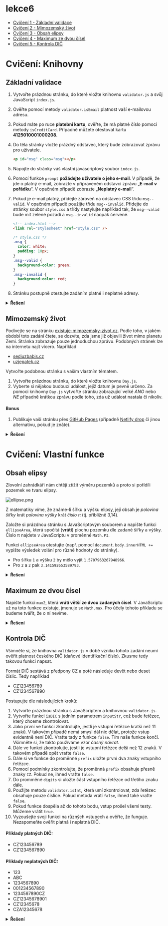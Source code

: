 # lekce6
- [Cvičení 1 - Základní validace](https://barborakrejcova.github.io/lekce6/cviceni1/)
- [Cvičení 2 - Mimozemský život](https://barborakrejcova.github.io/lekce6/cviceni2/)
- [Cvičení 3 - Obsah elipsy](https://barborakrejcova.github.io/lekce6/cviceni3/)
- [Cvičení 4 - Maximum ze dvou čísel](https://barborakrejcova.github.io/lekce6/cviceni4/)
- [Cvičení 5 - Kontrola DIČ](https://barborakrejcova.github.io/lekce6/cviceni5/)


# Cvičení: Knihovny
## Základní validace

1. Vytvořte prázdnou stránku, do které vložte knihovnu `validator.js` a svůj JavaScript `index.js`.
1. Ověřte pomocí metody `validator.isEmail` platnost vaší e-mailovou adresu.
1. Pokud máte po ruce **platební kartu**, ověřte, že má platné číslo pomocí metody `isCreditCard`. Případně můžete otestovat kartu **4125010001000208**.
1. Do těla stránky vložte prázdný odstavec, který bude zobrazovat zprávu pro uživatele.
   ```html
   <p id="msg" class="msg"></p>
   ```
1. Napojte do stránky váš vlastní javascriptový soubor `index.js`.
1. Pomocí funkce `prompt` **požádejte uživatele o jeho e-mail**. V případě, že jde o platný e-mail, zobrazte v připraveném odstavci zprávu „**E-mail v pořádku**“. V opačném případě zobrazte „**Neplatný e-mail**“.
1. Pokud je e-mail platný, přidejte zároveň na odstavec CSS třídu `msg--valid`. V opačném případě použijte třídu `msg--invalid`. Přidejte do stránky soubor `style.css` a třídy nastylujte například tak, že `msg--valid` bude mít zelené pozadí a `msg--invalid` naopak červené.

   ```html
   <!-- index.html -->
   <link rel="stylesheet" href="style.css" />
   ```

   ```css
   /* style.css */
   .msg {
     color: white;
     padding: 10px;
   }
   .msg--valid {
     background-color: green;
   }
   .msg--invalid {
     background-color: red;
   }
   ```

1. Stránku postupně otestujte zadáním platné i neplatné adresy.

<details>
<summary><b>Řešení</b></summary>



```js
const email = prompt('Zadejte váš e-mail');

const isEmail = validator.isEmail(email);
const messageElement = document.querySelector('#message');

if (isEmail) {
  messageElement.textContent = 'E-mail v pořádku';
  messageElement.classList.add('msg--valid');
} else {
  messageElement.textContent = 'Neplatný e-mail';
  messageElement.classList.add('msg--invalid');
}
```

</details>

## Mimozemský život

Podívejte se na stránku [existuje-mimozemsky-zivot.cz](https://existuje-mimozemsky-zivot.cz/). Podle toho, v jakém období toto zadání čtete, se dozvíte, zda jsme již objevili život mimo planetu Zemi. Stránka zobrazuje pouze jednoduchou zprávu. Podobných stránek lze na internetu najít vícero. Například

- [sediuzbabis.cz](https://sediuzbabis.cz)
- [uzjepatek.cz](https://uzjepatek.cz)

Vytvořte podobnou stránku s vaším vlastním tématem.

1. Vytvořte prázdnou stránku, do které vložte knihovnu `Day.js`.
1. Vyberte si nějakou budoucí událost, jejíž datum je pevně určeno. Za pomoci knihovny `Day.js` vytvořte stránku zobrazující velké _ANO_ nebo _NE_ případně krátkou zprávu podle toho, zda už událost nastala či nikoliv.

#### Bonus

1. Publikuje vaši stránku přes [GitHub Pages](https://pages.github.com/) (případně [Netlify drop](https://app.netlify.com/drop) či jinou alternativu, pokud je znáte).

<details>
<summary><b>Řešení</b></summary>




```js
const today = dayjs();
const aliensFoundDate = dayjs('2042-11-06');
const pageTitleEl = document.querySelector('h1');

if (today.isAfter(aliensFoundDate)) {
  pageTitleEl.textContent = 'Mimozemšťané konečně objeveni!';
} else {
  pageTitleEl.textContent = 'Mimoze-co? Nevím, o čem to mluvíte.';
}
```


</details>

# Cvičení: Vlastní funkce
## Obsah elipsy

Zlovolní zahrádkáři nám chtějí ztížit výměru pozemků a proto si pořídíli pozemek ve tvaru elipsy.

![ellipse.png](../images/ellipse.png)

Z matematiky víme, že známe-li šířku a výšku elipsy, její obsah je _polovina šířky_ krát _polovina výšky_ krát _číslo π_ (tj. přibližně 3,14).

Založte si prázdnou stránku s JavaScriptovým souborem a napište funkci `ellipseArea`, která spočítá (**vrátí**) plochu pozemku dle zadané šířky a výšky. Číslo π najdete v JavaScriptu v proměnné `Math.PI`.

Funkci `ellipseArea` otestujte (např. pomocí `document.body.innerHTML +=` vypište výsledek volání pro různé hodnoty do stránky).

- Pro šířku `1` a výšku `2` by mělo vyjít `1.5707963267948966`.
- Pro `2` a `2` pak `3.141592653589793`.
<details>
<summary><b>Řešení</b></summary>

```js
const ellipseArea = (width, height) => {
  return (width / 2) * (height / 2) * Math.PI;
};

document.body.innerHTML += `<p>${ellipseArea(1, 2)}</p>`;
document.body.innerHTML += `<p>${ellipseArea(2, 2)}</p>`;
```


</details>

## Maximum ze dvou čísel

Napište funkci `max2`, která **vrátí větší ze dvou zadaných čísel**. V JavaScriptu už na toto funkce existuje, jmenuje se `Math.max`. Pro účely tohoto příkladu se budeme tvářit, že o ní nevíme.


<details>
<summary><b>Řešení</b></summary>


```js
const max2 = (a, b) => {
  if (a > b) {
    return a;
  } else {
    return b;
  }
};
```

</details>

## Kontrola DIČ

Všimněte si, že knihovna `validator.js` v době vzniku tohoto zadání neumí ověřit platnost českého DIČ (daňové identifikační číslo). Zkusme tedy takovou funkci napsat.

Formát DIČ sestává z předpony CZ a poté následuje devět nebo deset číslic. Tedy například

- CZ123456789
- CZ1234567890

Postupujte dle následujících kroků:

1. Vytvořte prázdnou stránku s JavaScriptem a knihovnou `validator.js`.
1. Vytvořte funkci `isDIC` s jedním parametrem `inputStr`, což bude řetězec, který chceme zkontrolovat.
1. Jako první ve funkci zkontrolujte, jestli je vstupní řetězce kratší než 11 znaků. V takovém případě nemá smysl dál nic dělat, protože vstup evidentně není DIČ. Vraťte tady z funkce `false`. Tím naše funkce končí. Všimněte si, že takto používáme vzor _časný návrat_.
1. Dále ve funkci zkontrolujte, jestli je vstupní řetězce delší než 12 znaků. V takovém případě opět vraťte `false`.
1. Dále si ve funkce do proměnné `prefix` uložte první dva znaky vstupního řetězce.
1. Pomocí podmínky zkontrolujte, že proměnná `prefix` obsahuje přesně znaky `CZ`. Pokud ne, ihned vraťte `false`.
1. Do promměné `digits` si uložte část vstupního řetězce od třetího znaku dále.
1. Použijte metodu `validator.isInt`, která umí zkontrolovat, zda řetězec obsahuje pouze číslice. Pokud metoda vrátí `false`, ihned také vraťte `false`.
1. Pokud funkce dospěla až do tohoto bodu, vstup prošel všemi testy. Můžeme vrátit `true`.
1. Vyzoušejte svoji funkci na různých vstupech a ověřte, že funguje. Nezapomeňte ověřit platná i neplatná DIČ.

#### Příklady platných DIČ:

- CZ123456789
- CZ1234567890

#### Příklady neplatných DIČ:

- 123
- ABC
- 1234567890
- 001234567890
- 1234567890CZ
- CZ12345678901
- CZ12345678
- CZA12345678



<details>
<summary><b>Řešení</b></summary>

```js
const isDIC = (inputStr) => {
  // kontrola délky
  if (inputStr.length < 11) {
    return false;
  }
  if (inputStr.length > 12) {
    return false;
  }

  // kontrola prefixu CZ
  const prefix = inputStr.slice(0, 2);
  if (prefix !== 'CZ') {
    return false;
  }

  // kontrola, že za prefixem jsou jen číslice
  const digits = inputStr.slice(2);
  if (!validator.isInt(digits)) {
    return false;
  }

  return true;
};
```

</details>